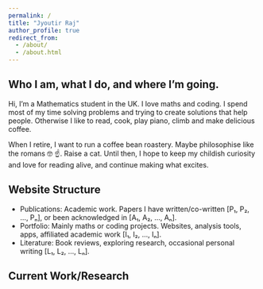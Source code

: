 ```yaml
---
permalink: /
title: "Jyoutir Raj"
author_profile: true
redirect_from: 
  - /about/
  - /about.html
---
```


## Who I am, what I do, and where I’m going.

Hi, I’m a Mathematics student in the UK. I love maths and coding. 
I spend most of my time solving problems and trying to create solutions that help people.
Otherwise I like to read, cook, play piano, climb and make delicious coffee. 

When I retire, I want to run a coffee bean roastery. Maybe philosophise like the romans 🤓 ☝️. Raise a cat.
Until then, I hope to keep my childish curiosity and love for reading alive, and continue making what excites.


## Website Structure

- Publications: Academic work. Papers I have written/co-written [P₁, P₂, ..., Pₙ], or been acknowledged in [A₁, A₂, ..., Aₙ].
- Portfolio: Mainly maths or coding projects. Websites, analysis tools, apps, affiliated academic work [I₁, I₂, ..., Iₙ].
- Literature: Book reviews, exploring research, occasional personal writing [L₁, L₂, ..., Lₙ].

## Current Work/Research

